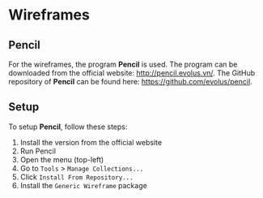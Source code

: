 # Wireframes

## Pencil
For the wireframes, the program __Pencil__ is used.
The program can be downloaded from the official website: http://pencil.evolus.vn/.
The GitHub repository of __Pencil__ can be found here: https://github.com/evolus/pencil.

## Setup
To setup __Pencil__, follow these steps:
1. Install the version from the official website
2. Run Pencil
3. Open the menu (top-left)
4. Go to `Tools` > `Manage Collections...`
5. Click `Install From Repository...`
6. Install the `Generic Wireframe` package